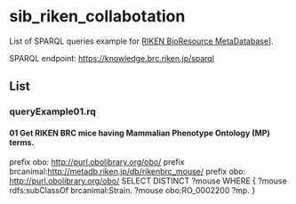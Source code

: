 # sib_riken_collabotation

List of SPARQL queries example for [RIKEN BioResource MetaDatabase](https://knowledge.brc.riken.jp/bioresource/)].

SPARQL endpoint: https://knowledge.brc.riken.jp/sparql

## List
### queryExample01.rq
#### 01 Get RIKEN BRC mice having Mammalian Phenotype Ontology (MP) terms.
prefix obo: <http://purl.obolibrary.org/obo/>
prefix brcanimal:<http://metadb.riken.jp/db/rikenbrc_mouse/>
prefix obo: <http://purl.obolibrary.org/obo/>
SELECT DISTINCT ?mouse
WHERE {
    ?mouse rdfs:subClassOf brcanimal:Strain.
	?mouse obo:RO_0002200 ?mp.
}
